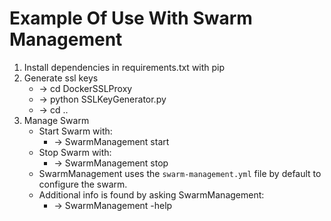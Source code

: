 # Example Of Use With Swarm Management
1. Install dependencies in requirements.txt with pip
2. Generate ssl keys
    - -> cd DockerSSLProxy
    - -> python SSLKeyGenerator.py
    - -> cd ..
3. Manage Swarm
    - Start Swarm with:
        - -> SwarmManagement start
    - Stop Swarm with:
        - -> SwarmManagement stop
    - SwarmManagement uses the `swarm-management.yml` file by default to configure the swarm.
    - Additional info is found by asking SwarmManagement:
        - -> SwarmManagement -help